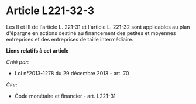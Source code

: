 # Article L221-32-3

Les II et III de l'article L. 221-31 et l'article L. 221-32 sont applicables au plan d'épargne en actions destiné au
financement des petites et moyennes entreprises et des entreprises de taille intermédiaire.

**Liens relatifs à cet article**

_Créé par_:

  - Loi n°2013-1278 du 29 décembre 2013 - art. 70

_Cite_:

  - Code monétaire et financier - art. L221-31
